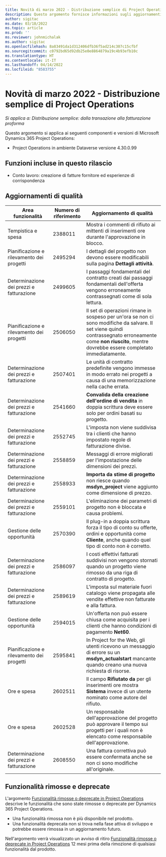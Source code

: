 ```yaml
---
title: Novità di marzo 2022 - Distribuzione semplice di Project Operations
description: Questo argomento fornisce informazioni sugli aggiornamenti di qualità disponibili nella versione di marzo 2022 della distribuzione di Project Operations Lite.
author: sigitac
ms.date: 03/18/2022
ms.topic: article
ms.prod: ''
ms.reviewer: johnmichalak
ms.author: sigitac
ms.openlocfilehash: 8a83491da1d312406dfb36f5ad214c307c15cfbf
ms.sourcegitcommit: c0792bd65d92db25e0e8864879a19c4b93efb10c
ms.translationtype: HT
ms.contentlocale: it-IT
ms.lasthandoff: 04/14/2022
ms.locfileid: "8583755"
---
```

# <a name="whats-new-march-2022---project-operations-lite-deployment"></a>Novità di marzo 2022 - Distribuzione semplice di Project Operations

_Si applica a: Distribuzione semplice: dalla transazione alla fatturazione proforma_

Questo argomento si applica ai seguenti componenti e versioni di Microsoft Dynamics 365 Project Operations:

- Project Operations in ambiente Dataverse versione 4.30.0.99

## <a name="features-included-in-this-release"></a>Funzioni incluse in questo rilascio

- Conto lavoro: creazione di fatture fornitore ed esperienze di corrispondenza

## <a name="quality-updates"></a>Aggiornamenti di qualità

| Area funzionalità | Numero di riferimento | Aggiornamento di qualità |
| --- | --- | --- |
| Tempistica e spesa | 2388011 | Mostra i commenti di rifiuto ai mittenti di inserimenti ore durante l'approvazione in blocco. |
| Pianificazione e rilevamento dei progetti | 2495294 | I dettagli del progetto non devono essere modificabili sulla pagina **Dettagli attività**. |
| Determinazione dei prezzi e fatturazione | 2499605 | I passaggi fondamentali del contratto creati dai passaggi fondamentali dell'offerta vengono erroneamente contrassegnati come di sola lettura. |
| Pianificazione e rilevamento dei progetti | 2506050 | Il set di operazioni rimane in sospeso per un'ora se non ci sono modifiche da salvare. Il set viene quindi contrassegnato erroneamente come **non riuscito**, mentre dovrebbe essere completato immediatamente. |
| Determinazione dei prezzi e fatturazione | 2507401 | Le unità di contratto predefinite vengono immesse in modo errato nei progetti a causa di una memorizzazione nella cache errata. |
| Determinazione dei prezzi e fatturazione | 2541660 | **Convalida della creazione dell'ordine di vendita** in doppia scrittura deve essere solo per ordini basati su progetto. |
| Determinazione dei prezzi e fatturazione | 2552745 | L'imposta non viene suddivisa tra i clienti che hanno impostato regole di fatturazione divise. |
| Determinazione dei prezzi e fatturazione | 2558859 | Messaggi di errore migliorati per l'impostazione delle dimensioni dei prezzi. |
| Determinazione dei prezzi e fatturazione | 2558933 | **Importa da stime di progetto** non riesce quando **msdyn\_project** viene aggiunto come dimensione di prezzo. |
| Determinazione dei prezzi e fatturazione | 2559101 | L'eliminazione dei parametri di progetto non è bloccata e causa problemi. |
| Gestione delle opportunità | 2570390 | Il plug-in a doppia scrittura forza il tipo di conto su offerte, ordini e opportunità come **Cliente**, anche quando quel tipo di conto non è corretto. |
| Determinazione dei prezzi e fatturazione | 2586097 | I costi effettivi fatturati suddivisi non vengono stornati quando un progetto viene rimosso da una riga di contratto di progetto. |
| Determinazione dei prezzi e fatturazione | 2589619 | L'imposta sul materiale fuori catalogo viene propagata alle vendite effettive non fatturate e alla fattura. |
| Gestione delle opportunità | 2594015 | Un'offerta non può essere chiusa come acquisita per i clienti che hanno condizioni di pagamento **Net60**. |
| Pianificazione e rilevamento dei progetti | 2595841 | In Project for the Web, gli utenti ricevono un messaggio di errore su un **msdyn\_actualstart** mancante quando creano una nuova richiesta di risorse. |
| Ore e spesa | 2602511 | Il campo **Rifiutato da** per gli inserimenti ore mostra **Sistema** invece di un utente nominato come autore del rifiuto. |
| Ore e spesa | 2602528 | Un responsabile dell'approvazione del progetto può approvare il tempo sui progetti per i quali non è elencato come responsabile dell'approvazione. |
| Determinazione dei prezzi e fatturazione | 2608550 | Una fattura correttiva può essere confermata anche se non ci sono modifiche all'originale. |

## <a name="removed-and-deprecated-features"></a>Funzionalità rimosse e deprecate

L'argomento [Funzionalità rimosse o deprecate in Project Operations](../../whats-new/removed-depreciated-features-project.md) descrive le funzionalità che sono state rimosse o deprecate per Dynamics 365 Project Operations.

- Una funzionalità rimossa non è più disponibile nel prodotto.
- Una funzionalità deprecata non si trova nella fase attiva di sviluppo e potrebbe essere rimossa in un aggiornamento futuro.

Nell'argomento verrà visualizzato un avviso di ritiro [Funzionalità rimosse o deprecate in Project Operations](../../whats-new/removed-depreciated-features-project.md) 12 mesi prima della rimozione di qualsiasi funzionalità dal prodotto.

